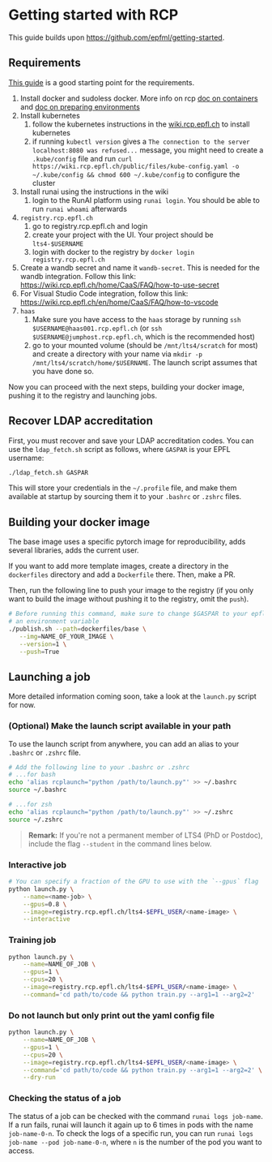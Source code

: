# Getting started with RCP

This guide builds upon https://github.com/epfml/getting-started.

## Requirements

[This guide](https://wiki.rcp.epfl.ch/home/CaaS/Quick_Start) is a good starting point for the requirements.

1. Install docker and sudoless docker. More info on rcp [doc on containers](https://wiki.rcp.epfl.ch/home/CaaS/FAQ/how-to-build-a-container-part1) and [doc on preparing environments](https://wiki.rcp.epfl.ch/home/CaaS/FAQ/how-to-prepare-environment)
2. Install kubernetes
   1. follow the kubernetes instructions in the [wiki.rcp.epfl.ch](https://wiki.rcp.epfl.ch/home/CaaS/FAQ/how-to-prepare-environment) to install kubernetes
   2. if running `kubectl version` gives a `The connection to the server localhost:8080 was refused...` message, you might need to create a `.kube/config` file and run `curl https://wiki.rcp.epfl.ch/public/files/kube-config.yaml -o ~/.kube/config && chmod 600 ~/.kube/config` to configure the cluster
3. Install runai using the instructions in the wiki
   1. login to the RunAI platform using `runai login`. You should be able to run `runai whoami` afterwards
4. `registry.rcp.epfl.ch`
   1. go to registry.rcp.epfl.ch and login
   2. create your project with the UI. Your project should be `lts4-$USERNAME`
   3. login with docker to the registry by `docker login registry.rcp.epfl.ch`
5. Create a wandb secret and name it `wandb-secret`. This is needed for the wandb integration. Follow this link: https://wiki.rcp.epfl.ch/home/CaaS/FAQ/how-to-use-secret
6. For Visual Studio Code integration, follow this link: https://wiki.rcp.epfl.ch/en/home/CaaS/FAQ/how-to-vscode
7. `haas`
   1. Make sure you have access to the `haas` storage by running `ssh $USERNAME@haas001.rcp.epfl.ch` (or `ssh $USERNAME@jumphost.rcp.epfl.ch`, which is the recommended host)
   2. go to your mounted volume (should be `/mnt/lts4/scratch` for most) and create a directory with your name via `mkdir -p /mnt/lts4/scratch/home/$USERNAME`. The launch script assumes that you have done so.

Now you can proceed with the next steps, building your docker image, pushing it to the registry and launching jobs.

## Recover LDAP accreditation

First, you must recover and save your LDAP accreditation codes. You can use the `ldap_fetch.sh` script as follows, where `GASPAR` is your EPFL username:
```bash
./ldap_fetch.sh GASPAR
```

This will store your credentials in the `~/.profile` file, and make them available at startup by sourcing them it to your `.bashrc` or `.zshrc` files.

## Building your docker image

The base image uses a specific pytorch image for reproducibility, adds several libraries, adds the current user.

If you want to add more template images, create a directory in the `dockerfiles` directory and add a `Dockerfile` there.
Then, make a PR.

Then, run the following line to push your image to the registry (if you only want to build the image without pushing it to the registry, omit the `push`).

```bash
# Before running this command, make sure to change $GASPAR to your epfl username, or declare it as
# an environment variable
./publish.sh --path=dockerfiles/base \
   --img=NAME_OF_YOUR_IMAGE \
   --version=1 \
   --push=True
```


## Launching a job

More detailed information coming soon, take a look at the `launch.py` script for now.

### (Optional) Make the launch script available in your path
To use the launch script from anywhere, you can add an alias to your `.bashrc` or `.zshrc` file.
```bash
# Add the following line to your .bashrc or .zshrc
# ...for bash
echo 'alias rcplaunch="python /path/to/launch.py"' >> ~/.bashrc
source ~/.bashrc

# ...for zsh
echo 'alias rcplaunch="python /path/to/launch.py"' >> ~/.zshrc
source ~/.zshrc
```

> **Remark:** If you're not a permanent member of LTS4 (PhD or Postdoc), include the flag `--student` in the command lines below.

### Interactive job
```bash
# You can specify a fraction of the GPU to use with the `--gpus` flag
python launch.py \
    --name=<name-job> \
    --gpus=0.8 \
    --image=registry.rcp.epfl.ch/lts4-$EPFL_USER/<name-image> \
    --interactive
```

### Training job
```bash
python launch.py \
    --name=NAME_OF_JOB \
    --gpus=1 \
    --cpus=20 \
    --image=registry.rcp.epfl.ch/lts4-$EPFL_USER/<name-image> \
    --command='cd path/to/code && python train.py --arg1=1 --arg2=2'
```

### Do not launch but only print out the yaml config file
```bash
python launch.py \
    --name=NAME_OF_JOB \
    --gpus=1 \
    --cpus=20 \
    --image=registry.rcp.epfl.ch/lts4-$EPFL_USER/<name-image> \
    --command='cd path/to/code && python train.py --arg1=1 --arg2=2' \
    --dry-run
```

### Checking the status of a job

The status of a job can be checked with the command `runai logs job-name`. If a run fails, runai will launch it again up to 6 times in pods with the name `job-name-0-n`. To check the logs of a specific run, you can run `runai logs job-name --pod job-name-0-n`, where `n` is the number of the pod you want to access.
